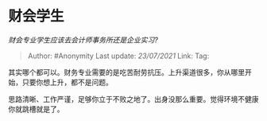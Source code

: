 # 财会学生
*财会专业学生应该去会计师事务所还是企业实习?*

> Author: #Anonymity
> Last update: *23/07/2021*
> Link:
> Tag:

其实哪个都可以。财务专业需要的是吃苦耐劳抗压。上升渠道很多，你从哪里开始，只要你想上升，都不是问题。

思路清晰、工作严谨，足够你立于不败之地了。出身没那么重要。觉得环境不健康你就跳槽就是了。
